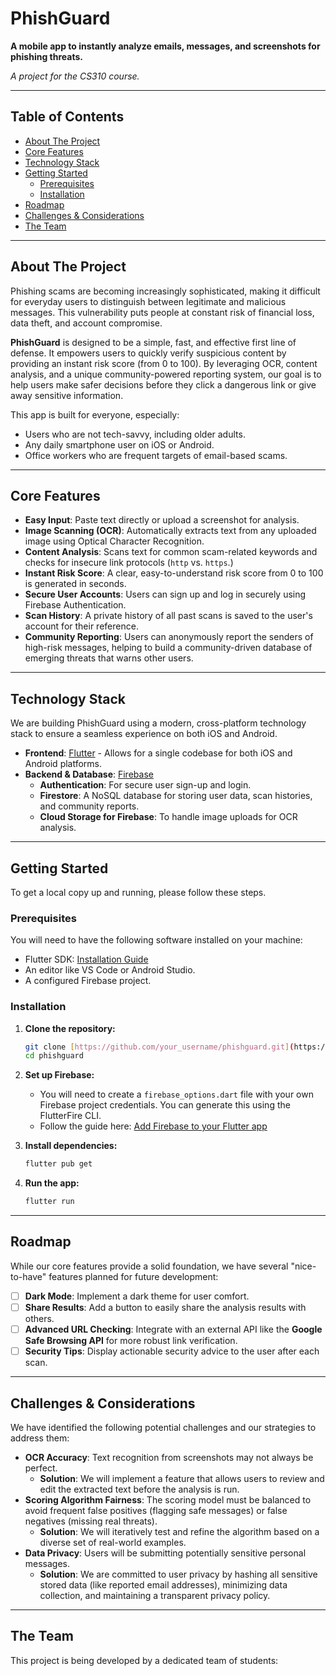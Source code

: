# PhishGuard

**A mobile app to instantly analyze emails, messages, and screenshots for phishing threats.**

*A project for the CS310 course.*

---

## Table of Contents

- [About The Project](#about-the-project)
- [Core Features](#core-features)
- [Technology Stack](#technology-stack)
- [Getting Started](#getting-started)
  - [Prerequisites](#prerequisites)
  - [Installation](#installation)
- [Roadmap](#roadmap)
- [Challenges & Considerations](#challenges--considerations)
- [The Team](#the-team)

---

## About The Project

Phishing scams are becoming increasingly sophisticated, making it difficult for everyday users to distinguish between legitimate and malicious messages. This vulnerability puts people at constant risk of financial loss, data theft, and account compromise.

**PhishGuard** is designed to be a simple, fast, and effective first line of defense. It empowers users to quickly verify suspicious content by providing an instant risk score (from 0 to 100). By leveraging OCR, content analysis, and a unique community-powered reporting system, our goal is to help users make safer decisions before they click a dangerous link or give away sensitive information.

This app is built for everyone, especially:
* Users who are not tech-savvy, including older adults.
* Any daily smartphone user on iOS or Android.
* Office workers who are frequent targets of email-based scams.

---

## Core Features

* **Easy Input**: Paste text directly or upload a screenshot for analysis.
* **Image Scanning (OCR)**: Automatically extracts text from any uploaded image using Optical Character Recognition.
* **Content Analysis**: Scans text for common scam-related keywords and checks for insecure link protocols (`http` vs. `https`.)
* **Instant Risk Score**: A clear, easy-to-understand risk score from 0 to 100 is generated in seconds.
* **Secure User Accounts**: Users can sign up and log in securely using Firebase Authentication.
* **Scan History**: A private history of all past scans is saved to the user's account for their reference.
* **Community Reporting**: Users can anonymously report the senders of high-risk messages, helping to build a community-driven database of emerging threats that warns other users.

---

## Technology Stack

We are building PhishGuard using a modern, cross-platform technology stack to ensure a seamless experience on both iOS and Android.

* **Frontend**: [Flutter](https://flutter.dev/) - Allows for a single codebase for both iOS and Android platforms.
* **Backend & Database**: [Firebase](https://firebase.google.com/)
    * **Authentication**: For secure user sign-up and login.
    * **Firestore**: A NoSQL database for storing user data, scan histories, and community reports.
    * **Cloud Storage for Firebase**: To handle image uploads for OCR analysis.

---

## Getting Started

To get a local copy up and running, please follow these steps.

### Prerequisites

You will need to have the following software installed on your machine:
* Flutter SDK: [Installation Guide](https://docs.flutter.dev/get-started/install)
* An editor like VS Code or Android Studio.
* A configured Firebase project.

### Installation

1.  **Clone the repository:**
    ```sh
    git clone [https://github.com/your_username/phishguard.git](https://github.com/your_username/phishguard.git)
    cd phishguard
    ```

2.  **Set up Firebase:**
    * You will need to create a `firebase_options.dart` file with your own Firebase project credentials. You can generate this using the FlutterFire CLI.
    * Follow the guide here: [Add Firebase to your Flutter app](https://firebase.google.com/docs/flutter/setup)

3.  **Install dependencies:**
    ```sh
    flutter pub get
    ```

4.  **Run the app:**
    ```sh
    flutter run
    ```

---

## Roadmap

While our core features provide a solid foundation, we have several "nice-to-have" features planned for future development:

- [ ] **Dark Mode**: Implement a dark theme for user comfort.
- [ ] **Share Results**: Add a button to easily share the analysis results with others.
- [ ] **Advanced URL Checking**: Integrate with an external API like the **Google Safe Browsing API** for more robust link verification.
- [ ] **Security Tips**: Display actionable security advice to the user after each scan.

---

## Challenges & Considerations

We have identified the following potential challenges and our strategies to address them:

* **OCR Accuracy**: Text recognition from screenshots may not always be perfect.
    * **Solution**: We will implement a feature that allows users to review and edit the extracted text before the analysis is run.
* **Scoring Algorithm Fairness**: The scoring model must be balanced to avoid frequent false positives (flagging safe messages) or false negatives (missing real threats).
    * **Solution**: We will iteratively test and refine the algorithm based on a diverse set of real-world examples.
* **Data Privacy**: Users will be submitting potentially sensitive personal messages.
    * **Solution**: We are committed to user privacy by hashing all sensitive stored data (like reported email addresses), minimizing data collection, and maintaining a transparent privacy policy.

---

## The Team

This project is being developed by a dedicated team of students:

